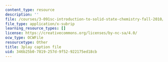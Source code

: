 ```yaml
---
content_type: resource
description: ''
file: /courses/3-091sc-introduction-to-solid-state-chemistry-fall-2010/346b25b07819257d9f52922175ed18cb_KlI1duF4K9o.srt
file_type: application/x-subrip
learning_resource_types: []
license: https://creativecommons.org/licenses/by-nc-sa/4.0/
ocw_type: OCWFile
resourcetype: Other
title: 3play caption file
uid: 346b25b0-7819-257d-9f52-922175ed18cb
---
```

